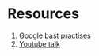 

# Resources
1. [Google bast practises](https://jlbp.dev/)
2. [Youtube talk](https://www.youtube.com/watch?v=J5Up9wupK38)
